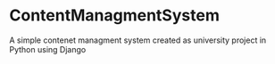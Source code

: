 # ContentManagmentSystem
A simple contenet managment system created as university project in Python using Django

